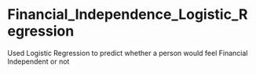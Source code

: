 # Financial_Independence_Logistic_Regression
Used Logistic Regression to predict whether a person would feel Financial Independent or not
